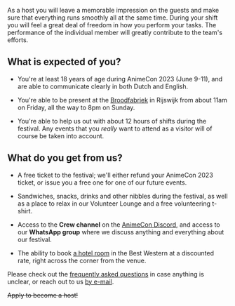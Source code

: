 As a host you will leave a memorable impression on the guests and make sure that everything runs
smoothly all at the same time. During your shift you will feel a great deal of freedom in how you
perform your tasks. The performance of the individual member will greatly contribute to the team's
efforts.

## What is expected of you?

  * You're at least 18 years of age during AnimeCon 2023 (June 9-11), and are able to communicate
    clearly in both Dutch and English.

  * You're able to be present at the [Broodfabriek](https://de-broodfabriek.nl/) in Rijswijk from
    about 11am on Friday, all the way to 8pm on Sunday.

  * You're able to help us out with about 12 hours of shifts during the festival. Any events
    that you _really_ want to attend as a visitor will of course be taken into account.

## What do you get from us?

  * A free ticket to the festival; we'll either refund your AnimeCon 2023 ticket, or issue you a
    free one for one of our future events.

  * Sandwiches, snacks, drinks and other nibbles during the festival, as well as a place to relax in
    our Volunteer Lounge and a free volunteering t-shirt.

  * Access to the **Crew channel** on the [AnimeCon Discord](https://discord.gg/yvYH9MK), and access
    to our **WhatsApp group** where we discuss anything and everything about our festival.

  * The ability to book [a hotel room](hotels.html) in the Best Western at a discounted rate, right
    across the corner from the venue.

Please check out the [frequently asked questions](faq.html) in case anything is unclear, or reach
out to us [by e-mail](mailto:security@animecon.nl).

<del>Apply to become a host!</del>
